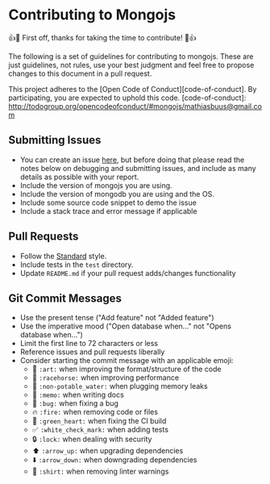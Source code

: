 # Contributing to Mongojs

  :+1::tada: First off, thanks for taking the time to contribute! :tada::+1:

The following is a set of guidelines for contributing to mongojs.
These are just guidelines, not rules, use your best judgment and feel free to
propose changes to this document in a pull request.

  This project adheres to the [Open Code of Conduct][code-of-conduct]. By participating, you are expected to uphold this code.
  [code-of-conduct]: http://todogroup.org/opencodeofconduct/#mongojs/mathiasbuus@gmail.com

## Submitting Issues

* You can create an issue [here](https://github.com/mongo-js/mongojs/issues/new), but
before doing that please read the notes below on debugging and submitting issues,
  and include as many details as possible with your report.
* Include the version of mongojs you are using.
* Include the version of mongodb you are using and the OS.
* Include some source code snippet to demo the issue
* Include a stack trace and error message if applicable

## Pull Requests

* Follow the [Standard](https://github.com/feross/standard) style.
* Include tests in the `test` directory.
* Update `README.md` if your pull request adds/changes functionality

## Git Commit Messages

* Use the present tense ("Add feature" not "Added feature")
* Use the imperative mood ("Open database when..." not "Opens database when...")
* Limit the first line to 72 characters or less
* Reference issues and pull requests liberally
* Consider starting the commit message with an applicable emoji:
    * :art: `:art:` when improving the format/structure of the code
    * :racehorse: `:racehorse:` when improving performance
    * :non-potable_water: `:non-potable_water:` when plugging memory leaks
    * :memo: `:memo:` when writing docs
    * :bug: `:bug:` when fixing a bug
    * :fire: `:fire:` when removing code or files
    * :green_heart: `:green_heart:` when fixing the CI build
    * :white_check_mark: `:white_check_mark:` when adding tests
    * :lock: `:lock:` when dealing with security
    * :arrow_up: `:arrow_up:` when upgrading dependencies
    * :arrow_down: `:arrow_down:` when downgrading dependencies
    * :shirt: `:shirt:` when removing linter warnings